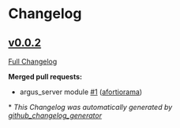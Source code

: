 # Changelog

## [v0.0.2](https://github.com/HEP-Puppet/argus_server/tree/v0.0.2)

[Full Changelog](https://github.com/HEP-Puppet/argus_server/compare/1ec2d94efc6b213233c873b7e6ad32c2b411e3e9...v0.0.2)

**Merged pull requests:**

- argus\_server module [\#1](https://github.com/HEP-Puppet/argus_server/pull/1) ([afortiorama](https://github.com/afortiorama))



\* *This Changelog was automatically generated by [github_changelog_generator](https://github.com/skywinder/Github-Changelog-Generator)*